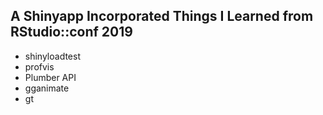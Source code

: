 ## A Shinyapp Incorporated Things I Learned from RStudio::conf 2019

- shinyloadtest
- profvis
- Plumber API
- gganimate
- gt